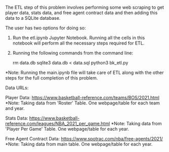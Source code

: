 The ETL step of this problem involves performing some web scraping to get player data, stats data, and free agent contract data and then adding this data to a SQLite database.

The user has two options for doing so:

1) Run the etl.ipynb Jupyter Notebook.
   Running all the cells in this notebook will perform all the necessary steps required for ETL.

2) Running the following commands from the command line:

   rm data.db
   sqlite3 data.db < data.sql
   python3 bk_etl.py

*Note: Running the main.ipynb file will take care of ETL along with the other steps for the full completion of this problem.

Data URLs:

Player Data: https://www.basketball-reference.com/teams/BOS/2021.html *Note: Taking data from 'Roster' Table. One webpage/table for each team and year.

Stats Data: https://www.basketball-reference.com/leagues/NBA_2021_per_game.html *Note: Taking data from 'Player Per Game' Table. One webpage/table for each year.

Free Agent Contract Data: https://www.spotrac.com/nba/free-agents/2021/ *Note: Taking data from main table. One webpage/table for each year.

